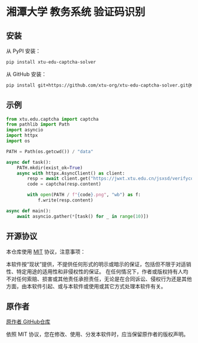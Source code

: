 # 湘潭大学 教务系统 验证码识别

## 安装

从 PyPI 安装：
```bash
pip install xtu-edu-captcha-solver
```

从 GitHub 安装：
```bash
pip install git+https://github.com/xtu-org/xtu-edu-captcha-solver.git@main#egg=xtu-edu-captcha-solver
```

## 示例

```python
from xtu.edu.captcha import captcha
from pathlib import Path
import asyncio
import httpx
import os

PATH = Path(os.getcwd()) / "data"

async def task():
    PATH.mkdir(exist_ok=True)
    async with httpx.AsyncClient() as client:
        resp = await client.get("https://jwxt.xtu.edu.cn/jsxsd/verifycode.servlet")
        code = captcha(resp.content)

        with open(PATH / f"{code}.png", "wb") as f:
            f.write(resp.content)

async def main():
    await asyncio.gather(*[task() for _ in range(10)])
```

## 开源协议

本仓库使用 [MIT](#) 协议，注意事项：

本软件按“现状”提供，不提供任何形式的明示或暗示的保证，包括但不限于对适销性、特定用途的适用性和非侵权性的保证。
在任何情况下，作者或版权持有人均不对任何索赔、损害或其他责任承担责任，无论是在合同诉讼、侵权行为还是其他方面，由本软件引起、或与本软件或使用或其它方式处理本软件有关。

## 原作者

[原作者 GitHub仓库](https://github.com/WindrunnerMax/SWVerifyCode)

依照 MIT 协议，您在修改、使用、分发本软件时，应当保留原作者的版权声明。